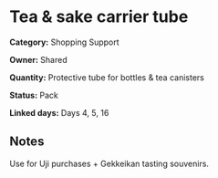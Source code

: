# Tea & sake carrier tube

**Category:** Shopping Support

**Owner:** Shared

**Quantity:** Protective tube for bottles & tea canisters

**Status:** Pack

**Linked days:** Days 4, 5, 16

## Notes
Use for Uji purchases + Gekkeikan tasting souvenirs.
